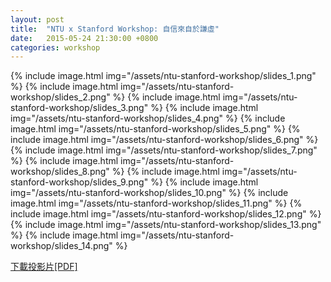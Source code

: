 ```yaml
---
layout: post
title:  "NTU x Stanford Workshop: 自信來自於謙虛"
date:   2015-05-24 21:30:00 +0800
categories: workshop
---
```


{% include image.html
           img="/assets/ntu-stanford-workshop/slides_1.png" %}
{% include image.html
           img="/assets/ntu-stanford-workshop/slides_2.png" %}
{% include image.html
           img="/assets/ntu-stanford-workshop/slides_3.png" %}
{% include image.html
           img="/assets/ntu-stanford-workshop/slides_4.png" %}
{% include image.html
           img="/assets/ntu-stanford-workshop/slides_5.png" %}
{% include image.html
           img="/assets/ntu-stanford-workshop/slides_6.png" %}
{% include image.html
           img="/assets/ntu-stanford-workshop/slides_7.png" %}
{% include image.html
           img="/assets/ntu-stanford-workshop/slides_8.png" %}
{% include image.html
           img="/assets/ntu-stanford-workshop/slides_9.png" %}
{% include image.html
           img="/assets/ntu-stanford-workshop/slides_10.png" %}
{% include image.html
           img="/assets/ntu-stanford-workshop/slides_11.png" %}
{% include image.html
           img="/assets/ntu-stanford-workshop/slides_12.png" %}
{% include image.html
           img="/assets/ntu-stanford-workshop/slides_13.png" %}
{% include image.html
           img="/assets/ntu-stanford-workshop/slides_14.png" %}

[下載投影片[PDF]](/assets/ntu-stanford-workshop/slides.pdf)
